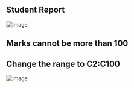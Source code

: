 ## Student Report
![image](https://github.com/user-attachments/assets/ef816cd0-afcd-4c81-99e6-198cc37a07ec)




## Marks cannot be more than 100
## Change the range to C2:C100
![image](https://github.com/user-attachments/assets/2014d9d1-51da-4672-8b66-188192ee82e1)
